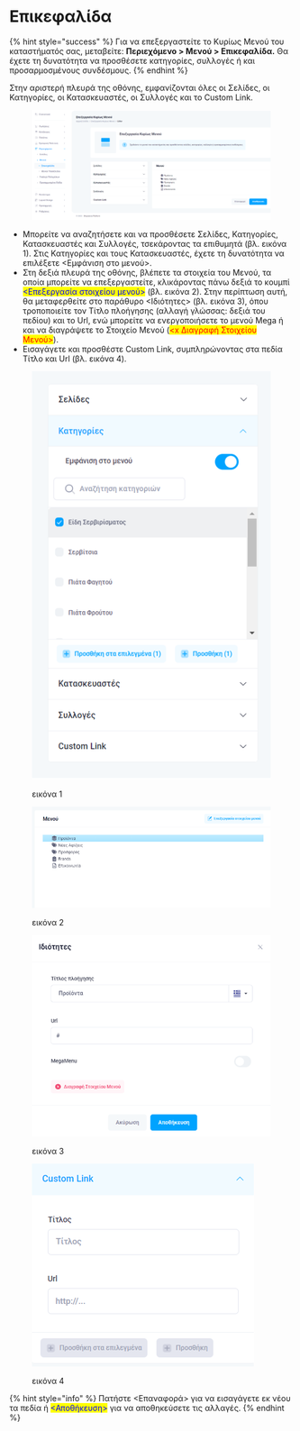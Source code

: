 # Επικεφαλίδα

{% hint style="success" %}
Για να επεξεργαστείτε το Κυρίως Μενού του καταστήματός σας, μεταβείτε: **Περιεχόμενο > Μενού > Επικεφαλίδα.** Θα έχετε τη δυνατότητα να προσθέσετε κατηγορίες, συλλογές ή και προσαρμοσμένους συνδέσμους.&#x20;
{% endhint %}

Στην αριστερή πλευρά της οθόνης, εμφανίζονται όλες οι Σελίδες, οι Κατηγορίες, οι Κατασκευαστές, οι Συλλογές και το Custom Link.&#x20;

<figure><img src="../../.gitbook/assets/ScreenHunter 59.png" alt=""><figcaption></figcaption></figure>

* Μπορείτε να αναζητήσετε και να προσθέσετε Σελίδες, Κατηγορίες, Κατασκευαστές και Συλλογές, τσεκάροντας τα επιθυμητά (βλ. εικόνα 1). Στις Κατηγορίες και τους Κατασκευαστές, έχετε τη δυνατότητα να επιλέξετε <Εμφάνιση στο μενού>.
* Στη δεξιά πλευρά της οθόνης, βλέπετε τα στοιχεία του Μενού, τα οποία μπορείτε να επεξεργαστείτε, κλικάροντας πάνω δεξιά το κουμπί <mark style="color:blue;"><Επεξεργασία στοιχείου μενού></mark> (βλ. εικόνα 2). Στην περίπτωση αυτή, θα μεταφερθείτε στο παράθυρο <Ιδιότητες> (βλ. εικόνα 3), όπου τροποποιείτε τον Τίτλο πλοήγησης (αλλαγή γλώσσας: δεξιά του πεδίου) και το Url, ενώ μπορείτε να ενεργοποιήσετε το μενού Mega ή και να διαγράψετε το Στοιχείο Μενού (<mark style="color:red;">\<x Διαγραφή Στοιχείου Μενού></mark>).&#x20;
* Εισαγάγετε και προσθέστε Custom Link, συμπληρώνοντας στα πεδία Τίτλο και Url (βλ. εικόνα 4).



<div>

<figure><img src="../../.gitbook/assets/ScreenHunter 61 (1).png" alt=""><figcaption><p>εικόνα 1</p></figcaption></figure>

 

<figure><img src="../../.gitbook/assets/ScreenHunter 62.png" alt=""><figcaption><p>εικόνα 2</p></figcaption></figure>

 

<figure><img src="../../.gitbook/assets/ScreenHunter 63 (1).png" alt=""><figcaption><p>εικόνα 3</p></figcaption></figure>

 

<figure><img src="../../.gitbook/assets/ScreenHunter 64 (1).png" alt=""><figcaption><p>εικόνα 4</p></figcaption></figure>

</div>

{% hint style="info" %}
Πατήστε <Επαναφορά> για να εισαγάγετε εκ νέου τα πεδία ή <mark style="color:blue;"><Αποθήκευση></mark> για να αποθηκεύσετε τις αλλαγές.
{% endhint %}

